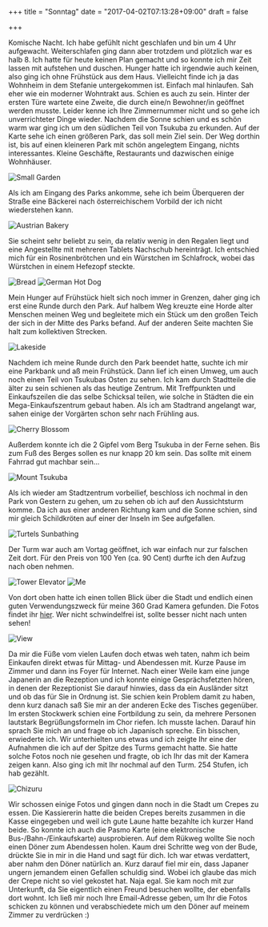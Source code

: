 +++
title = "Sonntag"
date = "2017-04-02T07:13:28+09:00"
draft = false

+++

Komische Nacht. Ich habe gefühlt nicht geschlafen und bin um 4 Uhr aufgewacht.
Weiterschlafen ging dann aber trotzdem und plötzlich war es halb 8. Ich hatte für
heute keinen Plan gemacht und so konnte ich mir Zeit lassen mit aufstehen und
duschen. Hunger hatte ich irgendwie auch keinen, also ging ich ohne Frühstück
aus dem Haus. Vielleicht finde ich ja das Wohnheim in dem Stefanie untergekommen
ist. Einfach mal hinlaufen. Sah eher wie ein moderner Wohntrakt aus. Schien es
auch zu sein. Hinter der ersten Türe wartete eine Zweite, die durch eine/n
Bewohner/in geöffnet werden musste. Leider kenne ich Ihre Zimmernummer nicht und
so gehe ich unverrichteter Dinge wieder. Nachdem die Sonne schien und es schön
warm war ging ich um den südlichen Teil von Tsukuba zu erkunden. Auf der Karte
sehe ich einen größeren Park, das soll mein Ziel sein. Der Weg dorthin ist, bis
auf einen kleineren Park mit schön angelegtem Eingang, nichts interessantes.
Kleine Geschäfte, Restaurants und dazwischen einige Wohnhäuser.

![Small Garden](/img/explore_sundays/little_garden.jpg)

Als ich am Eingang des Parks ankomme, sehe ich beim Überqueren der Straße eine
Bäckerei nach österreichischem Vorbild der ich nicht wiederstehen kann.

![Austrian Bakery](/img/explore_sundays/bakery.jpg)

Sie scheint sehr beliebt zu sein, da relativ wenig in den Regalen liegt und eine
Angestellte mit mehreren Tablets Nachschub hereinträgt. Ich entschied mich für
ein Rosinenbrötchen und ein Würstchen im Schlafrock, wobei das Würstchen in
einem Hefezopf steckte.

![Bread](/img/explore_sundays/raisine.jpg)
![German Hot Dog](/img/explore_sundays/sausage.JPG)

Mein Hunger auf Frühstück hielt sich noch immer in Grenzen, daher ging ich erst
eine Runde durch den Park. Auf halbem Weg kreuzte eine Horde alter Menschen
meinen Weg und begleitete mich ein Stück um den großen Teich der sich in der
Mitte des Parks befand. Auf der anderen Seite machten Sie halt zum kollektiven
Strecken.

![Lakeside](/img/explore_sundays/lake.jpg)

Nachdem ich meine Runde durch den Park beendet hatte, suchte ich mir eine
Parkbank und aß mein Frühstück. Dann lief ich einen Umweg, um auch noch einen
Teil von Tsukubas Osten zu sehen. Ich kam durch Stadtteile die älter zu sein
schienen als das heutige Zentrum. Mit Treffpunkten und Einkaufszeilen die das
selbe Schicksal teilen, wie solche in Städten die ein Mega-Einkaufszentrum
gebaut haben. Als ich am Stadtrand angelangt war, sahen einige der Vorgärten
schon sehr nach Frühling aus.

![Cherry Blossom](/img/explore_sundays/cherry.jpg)

Außerdem konnte ich die 2 Gipfel vom Berg Tsukuba in der Ferne sehen. Bis zum
Fuß des Berges sollen es nur knapp 20 km sein. Das sollte mit einem Fahrrad gut
machbar sein...

![Mount Tsukuba](/img/explore_sundays/mountain.jpg)

Als ich wieder am Stadtzentrum vorbeilief, beschloss ich nochmal in den Park von
Gestern zu gehen, um zu sehen ob ich auf den Aussichtsturm komme. Da ich aus
einer anderen Richtung kam und die Sonne schien, sind mir gleich Schildkröten
auf einer der Inseln im See aufgefallen.

![Turtels Sunbathing](/img/explore_sundays/turtles.jpg)

Der Turm war auch am Vortag geöffnet, ich war einfach nur zur falschen Zeit dort.
Für den Preis von 100 Yen (ca. 90 Cent) durfte ich den Aufzug nach oben nehmen.

![Tower Elevator](/img/explore_sundays/tower.JPG)
![Me](/img/explore_sundays/selfie.jpg)

Von dort oben hatte ich einen tollen Blick über die Stadt und endlich einen
guten Verwendungszweck für meine 360 Grad Kamera gefunden. Die Fotos findet ihr
[hier]. Wer nicht schwindelfrei ist, sollte besser nicht nach unten sehen!

![View](/img/explore_sundays/pano.jpg)

Da mir die Füße vom vielen Laufen doch etwas weh taten, nahm ich beim Einkaufen
direkt etwas für Mittag- und Abendessen mit. Kurze Pause im Zimmer und dann
ins Foyer für Internet. Nach einer Weile kam eine junge Japanerin an die
Rezeption und ich konnte einige Gesprächsfetzten hören, in denen der
Rezeptionist Sie darauf hinwies, dass da ein Ausländer sitzt und ob das für Sie
in Ordnung ist. Sie schien kein Problem damit zu haben, denn kurz danach saß Sie
mir an der anderen Ecke des Tisches gegenüber. Im ersten Stockwerk schien eine
Fortbildung zu sein, da mehrere Personen lautstark Begrüßungsformeln im Chor
riefen. Ich musste lachen. Darauf hin sprach Sie mich an und frage ob ich
Japanisch spreche. Ein bisschen, erwiederte ich. Wir unterhielten uns etwas und
ich zeigte Ihr eine der Aufnahmen die ich auf der Spitze des Turms gemacht
hatte. Sie hatte solche Fotos noch nie gesehen und fragte, ob ich Ihr das mit
der Kamera zeigen kann. Also ging ich mit Ihr nochmal auf den Turm. 254 Stufen,
ich hab gezählt.

![Chizuru](/img/explore_sundays/scs_chizuru3.PNG)

Wir schossen einige Fotos und gingen dann noch in die Stadt um Crepes zu essen.
Die Kassiererin hatte die beiden Crepes bereits zusammen in die Kasse eingegeben
und weil ich gute Laune hatte bezahlte ich kurzer Hand beide. So konnte ich auch
die Pasmo Karte (eine elektronische Bus-/Bahn-/Einkaufskarte) ausprobieren.
Auf dem Rükweg wollte Sie noch einen Döner zum Abendessen holen. Kaum drei
Schritte weg von der Bude, drückte Sie in mir in die Hand und sagt für dich.
Ich war etwas verdattert, aber nahm den Döner natürlich an. Kurz darauf fiel mir
ein, dass Japaner ungern jemandem einen Gefallen schuldig sind. Wobei ich glaube
das mich der Crepe nicht so viel gekostet hat. Naja egal. Sie kam noch mit zur
Unterkunft, da Sie eigentlich einen Freund besuchen wollte, der ebenfalls dort
wohnt. Ich ließ mir noch Ihre Email-Adresse geben, um Ihr die Fotos schicken zu
können und verabschiedete mich um den Döner auf meinem Zimmer zu verdrücken :)

<!-- Links: -->
[hier]: https://www.flickr.com/photos/felixdollack/albums/72157680122938511/with/33786474725/

